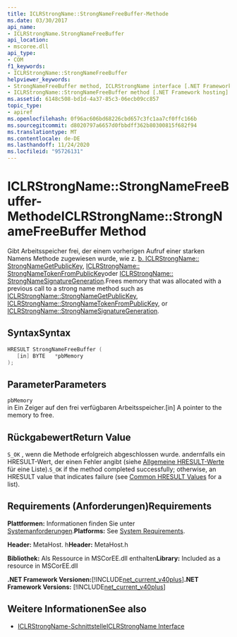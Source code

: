```yaml
---
title: ICLRStrongName::StrongNameFreeBuffer-Methode
ms.date: 03/30/2017
api_name:
- ICLRStrongName.StrongNameFreeBuffer
api_location:
- mscoree.dll
api_type:
- COM
f1_keywords:
- ICLRStrongName::StrongNameFreeBuffer
helpviewer_keywords:
- StrongNameFreeBuffer method, ICLRStrongName interface [.NET Framework hosting]
- ICLRStrongName::StrongNameFreeBuffer method [.NET Framework hosting]
ms.assetid: 6148c508-bd1d-4a37-85c3-06ecb09cc857
topic_type:
- apiref
ms.openlocfilehash: 0f96ac606bd68226cbd657c3fc1aa7cf0ffc166b
ms.sourcegitcommit: d8020797a6657d0fbbdff362b80300815f682f94
ms.translationtype: MT
ms.contentlocale: de-DE
ms.lasthandoff: 11/24/2020
ms.locfileid: "95726131"
---
```

# <a name="iclrstrongnamestrongnamefreebuffer-method"></a><span data-ttu-id="7aef6-102">ICLRStrongName::StrongNameFreeBuffer-Methode</span><span class="sxs-lookup"><span data-stu-id="7aef6-102">ICLRStrongName::StrongNameFreeBuffer Method</span></span>

<span data-ttu-id="7aef6-103">Gibt Arbeitsspeicher frei, der einem vorherigen Aufruf einer starken Namens Methode zugewiesen wurde, wie z. [b. ICLRStrongName:: StrongNameGetPublicKey](iclrstrongname-strongnamegetpublickey-method.md), [ICLRStrongName:: StrongNameTokenFromPublicKey](iclrstrongname-strongnametokenfrompublickey-method.md)oder [ICLRStrongName:: StrongNameSignatureGeneration](iclrstrongname-strongnamesignaturegeneration-method.md).</span><span class="sxs-lookup"><span data-stu-id="7aef6-103">Frees memory that was allocated with a previous call to a strong name method such as [ICLRStrongName::StrongNameGetPublicKey](iclrstrongname-strongnamegetpublickey-method.md), [ICLRStrongName::StrongNameTokenFromPublicKey](iclrstrongname-strongnametokenfrompublickey-method.md), or [ICLRStrongName::StrongNameSignatureGeneration](iclrstrongname-strongnamesignaturegeneration-method.md).</span></span>  
  
## <a name="syntax"></a><span data-ttu-id="7aef6-104">Syntax</span><span class="sxs-lookup"><span data-stu-id="7aef6-104">Syntax</span></span>  
  
```cpp  
HRESULT StrongNameFreeBuffer (
   [in] BYTE   *pbMemory  
);  
```  
  
## <a name="parameters"></a><span data-ttu-id="7aef6-105">Parameter</span><span class="sxs-lookup"><span data-stu-id="7aef6-105">Parameters</span></span>  

 `pbMemory`  
 <span data-ttu-id="7aef6-106">in Ein Zeiger auf den frei verfügbaren Arbeitsspeicher.</span><span class="sxs-lookup"><span data-stu-id="7aef6-106">[in] A pointer to the memory to free.</span></span>  
  
## <a name="return-value"></a><span data-ttu-id="7aef6-107">Rückgabewert</span><span class="sxs-lookup"><span data-stu-id="7aef6-107">Return Value</span></span>  

 <span data-ttu-id="7aef6-108">`S_OK` , wenn die Methode erfolgreich abgeschlossen wurde. andernfalls ein HRESULT-Wert, der einen Fehler angibt (siehe [Allgemeine HRESULT-Werte](/windows/win32/seccrypto/common-hresult-values) für eine Liste).</span><span class="sxs-lookup"><span data-stu-id="7aef6-108">`S_OK` if the method completed successfully; otherwise, an HRESULT value that indicates failure (see [Common HRESULT Values](/windows/win32/seccrypto/common-hresult-values) for a list).</span></span>  
  
## <a name="requirements"></a><span data-ttu-id="7aef6-109">Requirements (Anforderungen)</span><span class="sxs-lookup"><span data-stu-id="7aef6-109">Requirements</span></span>  

 <span data-ttu-id="7aef6-110">**Plattformen:** Informationen finden Sie unter [Systemanforderungen](../../get-started/system-requirements.md).</span><span class="sxs-lookup"><span data-stu-id="7aef6-110">**Platforms:** See [System Requirements](../../get-started/system-requirements.md).</span></span>  
  
 <span data-ttu-id="7aef6-111">**Header:** MetaHost. h</span><span class="sxs-lookup"><span data-stu-id="7aef6-111">**Header:** MetaHost.h</span></span>  
  
 <span data-ttu-id="7aef6-112">**Bibliothek:** Als Ressource in MSCorEE.dll enthalten</span><span class="sxs-lookup"><span data-stu-id="7aef6-112">**Library:** Included as a resource in MSCorEE.dll</span></span>  
  
 <span data-ttu-id="7aef6-113">**.NET Framework Versionen:**[!INCLUDE[net_current_v40plus](../../../../includes/net-current-v40plus-md.md)]</span><span class="sxs-lookup"><span data-stu-id="7aef6-113">**.NET Framework Versions:** [!INCLUDE[net_current_v40plus](../../../../includes/net-current-v40plus-md.md)]</span></span>  
  
## <a name="see-also"></a><span data-ttu-id="7aef6-114">Weitere Informationen</span><span class="sxs-lookup"><span data-stu-id="7aef6-114">See also</span></span>

- [<span data-ttu-id="7aef6-115">ICLRStrongName-Schnittstelle</span><span class="sxs-lookup"><span data-stu-id="7aef6-115">ICLRStrongName Interface</span></span>](iclrstrongname-interface.md)
